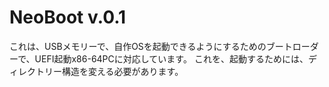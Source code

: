 # NeoBoot v.0.1

これは、USBメモリーで、自作OSを起動できるようにするためのブートローダーで、UEFI起動x86-64PCに対応しています。
これを、起動するためには、ディレクトリー構造を変える必要があります。

